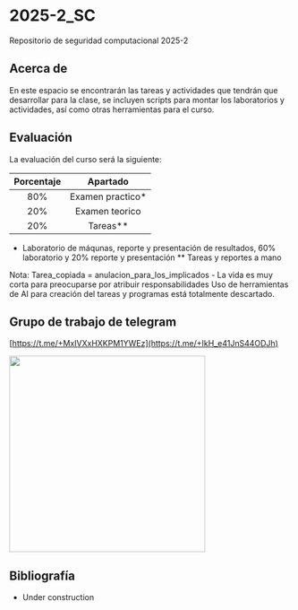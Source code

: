 # 2025-2_SC
Repositorio de seguridad computacional 2025-2

## Acerca de
En este espacio se encontrarán las tareas y actividades que tendrán que desarrollar para la clase, se incluyen scripts para montar los laboratorios y actividades, así como otras herramientas para el curso.

## Evaluación
La evaluación del curso será la siguiente:

|  Porcentaje  |     Apartado     |
|:------------:|:----------------:|
|      80%     | Examen practico* |
|      20%     |  Examen teorico  |
|      20%     |      Tareas**    |

* Laboratorio de máqunas, reporte y presentación de resultados, 60% laboratorio y 20% reporte y presentación
** Tareas y reportes a mano
  
Nota: Tarea_copiada = anulacion_para_los_implicados - La vida es muy corta para preocuparse por atribuir responsabilidades
Uso de herramientas de AI para creación del tareas y programas está totalmente descartado.

## Grupo de trabajo de telegram
[https://t.me/+MxIVXxHXKPM1YWEz](https://t.me/+IkH_e41JnS44ODJh)

<img src="https://github.com/user-attachments/assets/b368b203-ab62-4c56-848b-2c26be57414c" width="350" height="350">

## Bibliografía
* Under construction

